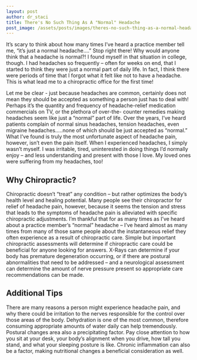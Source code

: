 ```yaml
---
layout: post
author: dr_staci
title: There's No Such Thing As A "Normal" Headache
post_image: /assets/posts/images/theres-no-such-thing-as-a-normal-headache.jpg
---
```

It’s scary to think about how many times I’ve heard a practice member tell me, “it’s just a
normal headache….” Stop right there! Why would anyone think that a headache is normal?! I
found myself in that situation in college, though. I had headaches so frequently – often for
weeks on end, that I started to think they were just a normal part of daily life. In fact, I think
there were periods of time that I forgot what it felt like not to have a headache. This is what
lead me to a chiropractic office for the first time!

Let me be clear - just because headaches are common, certainly does not mean they should be
accepted as something a person just has to deal with! Perhaps it’s the quantity and frequency
of headache-relief medication commercials on TV, or the plethora of over-the- counter
remedies making headaches seem like just a “normal” part of life. Over the years, I’ve heard
patients complain of normal sinus headaches, tension headaches, even migraine
headaches…..none of which should be just accepted as “normal.” What I’ve found is truly the
most unfortunate aspect of headache pain, however, isn’t even the pain itself. When I
experienced headaches, I simply wasn’t myself. I was irritable, tired, uninterested in doing
things I’d normally enjoy – and less understanding and present with those I love. My loved ones
were suffering from my headaches, too!

## Why Chiropractic?
Chiropractic doesn’t “treat” any condition – but rather optimizes the body’s health level and
healing potential. Many people see their chiropractor for relief of headache pain, however,
because it seems the tension and stress that leads to the symptoms of headache pain is
alleviated with specific chiropractic adjustments. I’m thankful that for as many times as I’ve
heard about a practice member’s “normal” headache – I’ve heard almost as many times from
many of those same people about the instantaneous relief they often experience as a result of
chiropractic care. Simple but important chiropractic assessments will determine if chiropractic
care could be beneficial for anyone looking for answers. X-Rays can determine if your body has
premature degeneration occurring, or if there are postural abnormalities that need to be
addressed – and a neurological assessment can determine the amount of nerve pressure
present so appropriate care recommendations can be made.

## Additional Tips
There are many reasons a person might experience headache pain, and why there could be
irritation to the nerves responsible for the control over those areas of the body. Dehydration is
one of the most common, therefore consuming appropriate amounts of water daily can help
tremendously. Postural changes area also a precipitating factor. Pay close attention to how you
sit at your desk, your body’s alignment when you drive, how tall you stand, and what your
sleeping posture is like. Chronic inflammation can also be a factor, making nutritional changes a
beneficial consideration as well.
